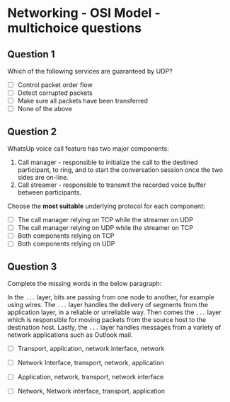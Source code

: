 # Networking - OSI Model - multichoice questions

## Question 1

Which of the following services are guaranteed by UDP?

- [ ] Control packet order flow
- [ ] Detect corrupted packets
- [ ] Make sure all packets have been transferred
- [ ] None of the above

## Question 2

WhatsUp voice call feature has two major components:

1. Call manager - responsible to initialize the call to the destined participant, to ring, and to start the conversation session once the two sides are on-line.
2. Call streamer - responsible to transmit the recorded voice buffer between participants.

Choose the **most suitable** underlying protocol for each component:

- [ ] The call manager relying on TCP while the streamer on UDP
- [ ] The call manager relying on UDP while the streamer on TCP
- [ ] Both components relying on TCP
- [ ] Both components relying on UDP

## Question 3

Complete the missing words in the below paragraph:

In the `...` layer, bits are passing from one node to another, for example using wires. 
The `...` layer handles the delivery of segments from the application layer, in a reliable or unreliable way. 
Then comes the `...` layer which is responsible for moving packets from the source host to the destination host.
Lastly, the `...` layer handles messages from a variety of network applications such as Outlook mail.

- [ ] Transport, application, network interface, network
- [ ] Network Interface,  transport, network, application
- [ ] Application, network, transport, network interface
- [ ] Network, Network interface,  transport, application

